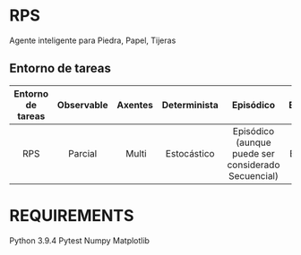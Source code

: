 # RPS

Agente inteligente para Piedra, Papel, Tijeras

## Entorno de tareas

Entorno de tareas | Observable| Axentes | Determinista | Episódico | Estático | Discreto | Conocido
:---: | :---: | :---: | :---: | :---: | :---: | :---: | :---: |
 RPS | Parcial | Multi | Estocástico | Episódico (aunque puede ser considerado Secuencial) | Estático | Discreto | Conocido |

# REQUIREMENTS

Python 3.9.4
Pytest
Numpy
Matplotlib